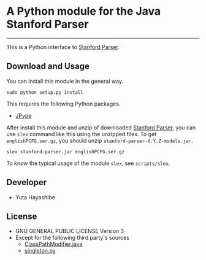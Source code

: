 # A Python module for the Java Stanford Parser
---------------------------

This is a Python interface to [Stanford Parser](http://nlp.stanford.edu/software/lex-parser.shtml).

## Download and Usage

You can install this module in the general way.

    sudo python setup.py install

This requires the following Python packages.
- [JPype](http://jpype.sourceforge.net/)

After install this module and unzip of downloaded [Stanford Parser](http://nlp.stanford.edu/software/lex-parser.shtml),
you can use ``slex`` command like this using the unzipped files.
To get ``englishPCFG.ser.gz``, you should unzip ``stanford-parser-X.Y.Z-models.jar``.

    slex stanford-parser.jar englishPCFG.ser.gz

To know the typical usage of the module ``slex``, see ``scripts/slex``.


## Developer
- Yuta Hayashibe

## License
- GNU GENERAL PUBLIC LICENSE Version 3
- Except for the following third party's sources
    - [ClassPathModifier.java](http://blog.daisukeyamashita.com/post/207.html)
    - [singleton.py](http://python.g.hatena.ne.jp/nelnal_programing/20080225/1203927879)


